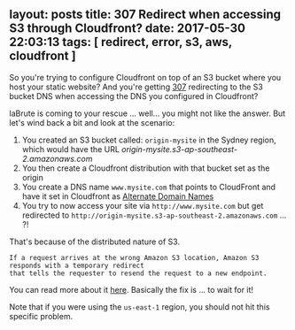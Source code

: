 layout: posts
title: 307 Redirect when accessing S3 through Cloudfront?
date: 2017-05-30 22:03:13
tags: [ redirect, error, s3, aws, cloudfront ]
---

So you're trying to configure Cloudfront on top of an S3 bucket where you host your static website?
And you're getting [307](https://httpstatuses.com/307) redirecting to the S3 bucket DNS when accessing the DNS you configured in Cloudfront?

laBrute is coming to your rescue ... well... you might not like the answer.
But let's wind back a bit and look at the scenario:

  1. You created an S3 bucket called: `origin-mysite` in the Sydney region, which would have the URL *origin-mysite.s3-ap-southeast-2.amazonaws.com*
  2. You then create a Cloudfront distribution with that bucket set as the origin
  3. You create a DNS name `www.mysite.com` that points to CloudFront and have it set in Cloudfront as [Alternate Domain Names](http://docs.aws.amazon.com/AmazonCloudFront/latest/DeveloperGuide/CNAMEs.html)
  4. You try to now access your site via `http://www.mysite.com` but get redirected to `http://origin-mysite.s3-ap-southeast-2.amazonaws.com` ... ?!

That's because of the distributed nature of S3.

    If a request arrives at the wrong Amazon S3 location, Amazon S3 responds with a temporary redirect
    that tells the requester to resend the request to a new endpoint.

You can read more about it [here](http://docs.aws.amazon.com/AmazonS3/latest/dev/Redirects.html).
Basically the fix is ... to wait for it!

Note that if you were using the `us-east-1` region, you should not hit this specific problem.
